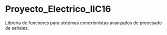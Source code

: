 # Proyecto_Electrico_IIC16
Libreria de funciones para sistemas conexionistas avanzados de procesado de señales.
